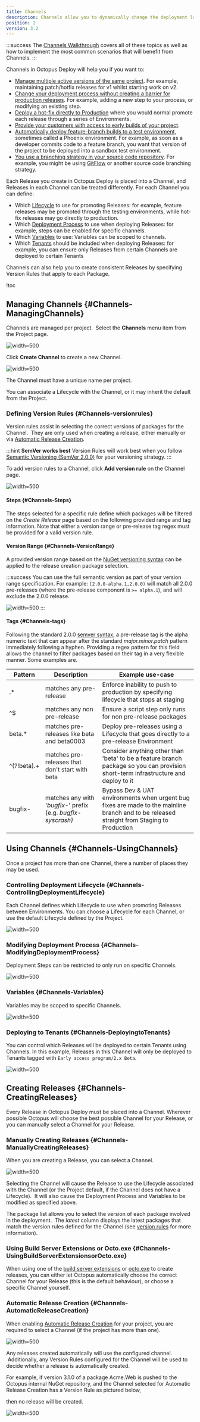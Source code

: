 ```yaml
---
title: Channels
description: Channels allow you to dynamically change the deployment logic and lifecycle of a project based on the version being deployed.
position: 2
version: 3.2
---
```


:::success
The [Channels Walkthrough](https://octopus.com/blog/channels-walkthrough) covers all of these topics as well as how to implement the most common scenarios that will benefit from Channels.
:::

Channels in Octopus Deploy will help you if you want to:

- [Manage multiple active versions of the same project](https://octopus.com/blog/channels-walkthrough#supporting-multiple-versions). For example, maintaining patch/hotfix releases for v1 whilst starting work on v2.
- [Change your deployment process without creating a barrier for production releases](https://octopus.com/blog/channels-walkthrough#supporting-multiple-versions). For example, adding a new step to your process, or modifying an existing step.
- [Deploy a hot-fix directly to Production](https://octopus.com/blog/channels-walkthrough#hotfix-deployments) where you would normal promote each release through a series of Environments.
- [Provide your customers with access to early builds of your project](https://octopus.com/blog/channels-walkthrough#early-access-programs).
- [Automatically deploy feature-branch builds to a test environment](https://octopus.com/blog/channels-walkthrough#feature-branch-deployments), sometimes called a Phoenix environment. For example, as soon as a developer commits code to a feature branch, you want that version of the project to be deployed into a sandbox test environment.
- [You use a branching strategy in your source code repository](/docs/patterns/branching.md). For example, you might be using [GitFlow](http://nvie.com/posts/a-successful-git-branching-model/) or another source code branching strategy.

Each Release you create in Octopus Deploy is placed into a Channel, and Releases in each Channel can be treated differently. For each Channel you can define:

- Which [Lifecycle](/docs/key-concepts/lifecycles.md) to use for promoting Releases: for example, feature releases may be promoted through the testing environments, while hot-fix releases may go directly to production.
- Which [Deployment Process](/docs/deploying-applications/index.md) to use when deploying Releases: for example, steps can be enabled for specific channels.
- Which [Variables](/docs/deploying-applications/variables/index.md) to use: Variables can be scoped to channels.
- Which [Tenants](/docs/key-concepts/tenants/index.md) should be included when deploying Releases: for example, you can ensure only Releases from certain Channels are deployed to certain Tenants

Channels can also help you to create consistent Releases by specifying Version Rules that apply to each Package.

!toc

## Managing Channels {#Channels-ManagingChannels}

Channels are managed per project.  Select the **Channels** menu item from the Project page.

![](/docs/images/3048999/3278456.png "width=500")

Click **Create Channel** to create a new Channel.

![](/docs/images/3048999/3278457.png "width=500")

The Channel must have a unique name per project.

You can associate a Lifecycle with the Channel, or it may inherit the default from the Project.

### Defining Version Rules {#Channels-versionrules}

Version rules assist in selecting the correct versions of packages for the Channel.  They are only used when creating a release, either manually or via [Automatic Release Creation](/docs/deploying-applications/automatic-release-creation.md).

:::hint
**SemVer works best**
Version Rules will work best when you follow [Semantic Versioning (SemVer 2.0.0)](http://semver.org) for your versioning strategy.
:::

To add version rules to a Channel, click **Add version rule** on the Channel page.

![](/docs/images/3048999/3278458.png "width=500")

#### Steps {#Channels-Steps}

The steps selected for a specific rule define which packages will be filtered on the *Create Release* page based on the following provided range and tag information. Note that either a version range or pre-release tag regex must be provided for a valid version rule.

#### Version Range {#Channels-VersionRange}

A provided version range based on the [NuGet versioning syntax](http://g.octopushq.com/NuGetVersioning) can be applied to the release creation package selection.

:::success
You can use the full semantic version as part of your version range specification. For example: `[2.0.0-alpha.1,2.0.0)` will match all 2.0.0 pre-releases (where the pre-release component is `>= alpha.1`), and will exclude the 2.0.0 release.

![](/docs/images/3048999/5865686.png "width=500")
:::

#### Tags {#Channels-tags}

Following the standard 2.0.0 [semver syntax](http://semver.org/), a pre-release tag is the alpha numeric text that can appear after the standard *major.minor.patch* pattern immediately following a hyphen. Providing a regex pattern for this field allows the channel to filter packages based on their tag in a very flexible manner. Some examples are.

| **Pattern** | **Description** | **Example use-case** |
| --- | --- | --- |
| .\* | matches any pre-release | Enforce inability to push to production by specifying lifecycle that stops at staging |
| ^$ | matches any non pre-release | Ensure a script step only runs for non pre-release packages |
| beta.\* | matches pre-releases like beta and beta0003 | Deploy pre-releases using a Lifecycle that goes directly to a pre-release Environment |
| ^(?!beta).+ | matches pre-releases that don't start with beta | Consider anything other than 'beta' to be a feature branch package so you can provision short-term infrastructure and deploy to it |
| bugfix- | matches any with '*bugfix-*' prefix (e.g. *bugfix-syscrash)* | Bypass Dev & UAT environments when urgent bug fixes are made to the mainline branch and to be released straight from Staging to Production |

## Using Channels {#Channels-UsingChannels}

Once a project has more than one Channel, there a number of places they may be used.

### Controlling Deployment Lifecycle {#Channels-ControllingDeploymentLifecycle}

Each Channel defines which Lifecycle to use when promoting Releases between Environments. You can choose a Lifecycle for each Channel, or use the default Lifecycle defined by the Project.

![](/docs/images/3048999/5865685.png "width=500")

### Modifying Deployment Process {#Channels-ModifyingDeploymentProcess}

Deployment Steps can be restricted to only run on specific Channels.

![](/docs/images/3048999/3278459.png "width=500")

### Variables {#Channels-Variables}

Variables may be scoped to specific Channels.

![](/docs/images/3048999/3278460.png "width=500")

### Deploying to Tenants {#Channels-DeployingtoTenants}

You can control which Releases will be deployed to certain Tenants using Channels. In this example, Releases in this Channel will only be deployed to Tenants tagged with `Early access program/2.x Beta`.

![](/docs/images/3048999/5865683.png "width=500")

## Creating Releases {#Channels-CreatingReleases}

Every Release in Octopus Deploy must be placed into a Channel. Wherever possible Octopus will choose the best possible Channel for your Release, or you can manually select a Channel for your Release.

### Manually Creating Releases {#Channels-ManuallyCreatingReleases}

When you are creating a Release, you can select a Channel.

![](/docs/images/3048999/3278463.png "width=500")

Selecting the Channel will cause the Release to use the Lifecycle associated with the Channel (or the Project default, if the Channel does not have a Lifecycle).  It will also cause the Deployment Process and Variables to be modified as specified above.

The package list allows you to select the version of each package involved in the deployment.  The *latest* column displays the latest packages that match the version rules defined for the Channel (see [version rules](/docs/key-concepts/projects/channels.md) for more information).

### Using Build Server Extensions or Octo.exe {#Channels-UsingBuildServerExtensionsorOcto.exe}

When using one of the [build server extensions](/docs/api-and-integration/index.md) or [octo.exe](/docs/api-and-integration/octo.exe-command-line/creating-releases.md) to create releases, you can either let Octopus automatically choose the correct Channel for your Release (this is the default behaviour), or choose a specific Channel yourself.

### Automatic Release Creation {#Channels-AutomaticReleaseCreation}

When enabling [Automatic Release Creation](/docs/deploying-applications/automatic-release-creation.md) for your project, you are required to select a Channel (if the project has more than one).

![](/docs/images/3048999/3278462.png "width=500")

Any releases created automatically will use the configured channel.  Additionally, any Version Rules configured for the Channel will be used to decide whether a release is automatically created.

For example, if version 3.1.0 of a package Acme.Web is pushed to the Octopus internal NuGet repository, and the Channel selected for Automatic Release Creation has a Version Rule as pictured below,

then no release will be created.

![](/docs/images/3048999/3278461.png "width=500")
